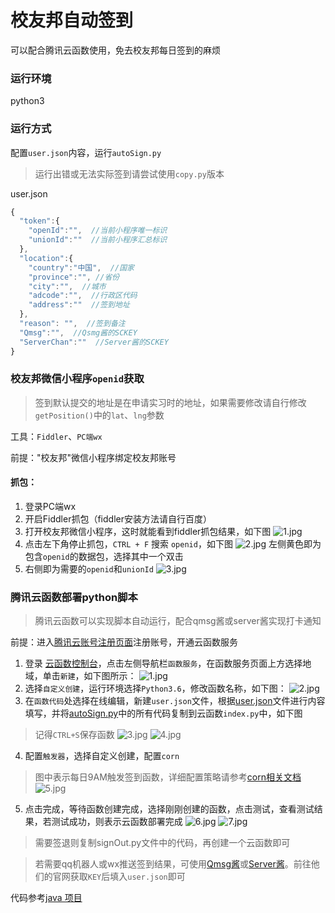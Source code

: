 # 校友邦自动签到

可以配合腾讯云函数使用，免去校友邦每日签到的麻烦

### 运行环境

python3

### 运行方式

配置`user.json`内容，运行`autoSign.py`


> 运行出错或无法实际签到请尝试使用`copy.py`版本


user.json

```javascript
{
  "token":{
    "openId":"",  //当前小程序唯一标识
    "unionId":""  //当前小程序汇总标识
  },
  "location":{
    "country":"中国",  //国家
    "province":"", //省份
    "city":"",  //城市
    "adcode":"",  //行政区代码
    "address":""  //签到地址
  },
  "reason": "",  //签到备注
  "Qmsg":"",  //Qsmg酱的SCKEY
  "ServerChan":""  //Server酱的SCKEY
}
```

### 校友邦微信小程序`openid`获取

> 签到默认提交的地址是在申请实习时的地址，如果需要修改请自行修改`getPosition()`中的`lat`、`lng`参数

工具：`Fiddler`、`PC端wx`

前提："校友邦"微信小程序绑定校友邦账号

#### 抓包：
1. 登录PC端wx
2. 开启Fiddler抓包（fiddler安装方法请自行百度）
3. 打开校友邦微信小程序，这时就能看到fiddler抓包结果，如下图
![1.jpg](https://ae01.alicdn.com/kf/Ufb84babb909d447484df52a818947cf5W.jpg)
4. 点击左下角停止抓包，`CTRL + F` 搜索 `openid`，如下图
![2.jpg](https://ae01.alicdn.com/kf/U8fdb98f2d0134411892b5af943a43b00t.jpg)
左侧黄色即为包含`openid`的数据包，选择其中一个双击 
5. 右侧即为需要的`openid`和`unionId`
![3.jpg](https://ae01.alicdn.com/kf/U49ecae26904a4ded81d4ad18c683e32dR.jpg)

### 腾讯云函数部署python脚本

>腾讯云函数可以实现脚本自动运行，配合qmsg酱或server酱实现打卡通知

前提：进入[腾讯云账号注册页面](https://cloud.tencent.com/register)注册账号，开通云函数服务

1. 登录 [云函数控制台](https://cloud.tencent.com/login?s_url=https%3A%2F%2Fconsole.cloud.tencent.com%2Fscf)，点击左侧导航栏`函数服务`，在函数服务页面上方选择地域，单击`新建`，如下图所示：
![1.jpg](https://ae01.alicdn.com/kf/U067134e2785948f5b05ccdb8bd582c16S.jpg)
2. 选择`自定义创建`，运行环境选择`Python3.6`，修改函数名称，如下图：
![2.jpg](https://ae01.alicdn.com/kf/U873a0be7a91442d5aff2948544605bfet.jpg)
3. 在`函数代码`处选择在线编辑，新建`user.json`文件，根据[user.json](https://github.com/CncCbz/xybSign/blob/main/user.json)文件进行内容填写，并将[autoSign.py](https://github.com/CncCbz/xybSign/blob/main/autoSign.py)中的所有代码复制到云函数`index.py`中，如下图
>记得`CTRL+S`保存函数
![3.jpg](https://ae01.alicdn.com/kf/Uf8da1b423b004fb29a9de531ad0096a0M.jpg)
![4.jpg](https://ae01.alicdn.com/kf/Ufd4ecc4576be4542814cbbd492a10796v.jpg)
4. 配置`触发器`，选择自定义创建，配置`corn`
> 图中表示每日9AM触发签到函数，详细配置策略请参考[corn相关文档](https://cloud.tencent.com/document/product/583/9708#cron-.E8.A1.A8.E8.BE.BE.E5.BC.8F)
![5.jpg](https://ae01.alicdn.com/kf/U35a7a71247e04fdf8da58c794f854a40N.jpg)
5. 点击完成，等待函数创建完成，选择刚刚创建的函数，点击测试，查看测试结果，若测试成功，则表示云函数部署完成
![6.jpg](https://ae01.alicdn.com/kf/U5a8052c902dd4cc2b08b2b50d70270cfT.jpg)
![7.jpg](https://ae01.alicdn.com/kf/Ubc0fd3f3036e430b9fe73f91e5df42a9S.jpg)

> 需要签退则复制signOut.py文件中的代码，再创建一个云函数即可

> 若需要qq机器人或wx推送签到结果，可使用[Qmsg酱](https://qmsg.zendee.cn/)或[Server酱](http://sc.ftqq.com/3.versionServer)。前往他们的官网获取`KEY`后填入`user.json`即可

代码参考[java 项目](https://github.com/xiaomingxingwu/xyb-sign)
